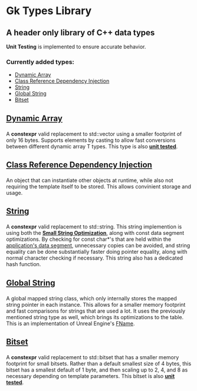 # Gk Types Library
## A header only library of C++ data types

**Unit Testing** is implemented to ensure accurate behavior.

<h3>Currently added types:</h3>

- [Dynamic Array](https://github.com/gabkhanfig/GkTypesLib/blob/master/GkTypesLib/GkTypes/Array/DynamicArray.h)
- [Class Reference Dependency Injection](https://github.com/gabkhanfig/GkTypesLib/tree/master/GkTypesLib/GkTypes/ClassRef)
- [String](https://github.com/gabkhanfig/GkTypesLib/blob/master/GkTypesLib/GkTypes/String/String.h)
- [Global String](https://github.com/gabkhanfig/GkTypesLib/blob/master/GkTypesLib/GkTypes/String/GlobalString.h)
- [Bitset](https://github.com/gabkhanfig/GkTypesLib/blob/master/GkTypesLib/GkTypes/Bitset/Bitset.h)

<h2>

[Dynamic Array](https://github.com/gabkhanfig/GkTypesLib/blob/master/GkTypesLib/GkTypes/Array/DynamicArray.h)

</h2>

A **constexpr** valid replacement to std::vector using a smaller footprint of only 16 bytes. Supports elements by casting to allow fast conversions between different dynamic array T types. This type is also [**unit tested**](https://github.com/gabkhanfig/GkTypesLib/blob/master/GkTypesLibTests/Source/ConstexprTests/DynamicArrayTests.cpp).

<h2>

[Class Reference Dependency Injection](https://github.com/gabkhanfig/GkTypesLib/tree/master/GkTypesLib/GkTypes/ClassRef)

</h2>

An object that can instantiate other objects at runtime, while also not requiring the template itself to be stored. This allows convinient storage and usage.

<h2>

[String](https://github.com/gabkhanfig/GkTypesLib/blob/master/GkTypesLib/GkTypes/String/String.h)

</h2>

A **constexpr** valid replacement to std::string. This string implemention is using both the [**Small String Optimization**](https://blogs.msmvps.com/gdicanio/2016/11/17/the-small-string-optimization/), along with const data segment optimizations. By checking for const char*'s that are held within the [application's data segment](https://en.wikipedia.org/wiki/Data_segment), unnecessary copies can be avoided, and string equality can be done substantially faster doing pointer equality, along with normal character checking if necessary. This string also has a dedicated hash function.

<h2>

[Global String](https://github.com/gabkhanfig/GkTypesLib/blob/master/GkTypesLib/GkTypes/String/GlobalString.h)

</h2>

A global mapped string class, which only internally stores the mapped string pointer in each instance. This allows for a smaller memory footprint and fast comparisons for strings that are used a lot. It uses the previously mentioned string type as well, which brings its optimizations to the table. This is an implementation of Unreal Engine's [FName](https://docs.unrealengine.com/4.27/en-US/ProgrammingAndScripting/ProgrammingWithCPP/UnrealArchitecture/StringHandling/FName/).

<h2>

[Bitset](https://github.com/gabkhanfig/GkTypesLib/blob/master/GkTypesLib/GkTypes/Bitset/Bitset.h)

</h2>

A **constexpr** valid replacement to std::bitset that has a smaller memory footprint for small bitsets. Rather than a default smallest size of 4 bytes, this bitset has a smallest default of 1 byte, and then scaling up to 2, 4, and 8 as necessary depending on template parameters. This bitset is also [**unit tested**](https://github.com/gabkhanfig/GkTypesLib/blob/master/GkTypesLibTests/Source/ConstexprTests/BitsetTests.cpp).